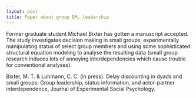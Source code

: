 ```yaml
---
layout: post
title: Paper about group DM, leadership
---
```


Former graduate student Michael Bixter has gotten a manuscript accepted. The study investigates decision making in small groups, experimentally manipulating status of select group members and using some sophisticated structural equation modeling to analyse the resulting data (small group research induces lots of annoying interdependencies which cause trouble for conventional analyses).

Bixter, M. T. & Luhmann, C. C. (in press). Delay discounting in dyads and small groups: Group leadership, status information, and actor-partner interdependence, Journal of Experimental Social Psychology.
